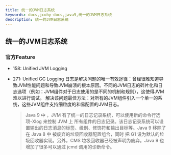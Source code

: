 ```yaml
---
title: 统一的JVM日志系统
keywords: docs,jcohy-docs,java9,统一的JVM日志系统
description: 统一的JVM日志系统
---
```


## 统一的JVM日志系统
### 官方Feature
* 158: Unified JVM Logging
* 271: Unified GC Logging
  日志是解决问题的唯一有效途径：曾经很难知道导致JVM性能问题和导致JVM崩溃的根本原因。不同的JVM日志的碎片化和日志选项（例如：JVM组件对于日志使用的是不同的机制和规则），这使得JVM难以进行调试。
  解决该问题最佳方法：对所有的JVM组件引入一个单一的系统，这些JVM组件支持细粒度的和易配置的JVM日志。

  > Java 9 中 ，JVM 有了统一的日志记录系统，可以使用新的命令行选项-Xlog 来控制 JVM 上 所有组件的日志记录。该日志记录系统可以设置输出的日志消息的标签、级别、修饰符和输出目标等。Java 9 移除了在 Java 8 中 被废弃的垃圾回收器配置组合，同时 把 G1 设为默认的垃圾回收器实现。另外，CMS 垃圾回收器已经被声明为废弃。Java 9 也增加了很多可以通过 jcmd 调用的诊断命令。
